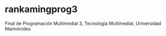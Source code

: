 # rankamingprog3
 Final de Programación Multimedial 3, Tecnología Multimedial, Universidad Maimónides
